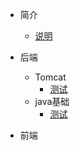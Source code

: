 * 简介
    * [说明](说明.md)
	
* 后端
    * Tomcat
		* [测试](后端/Tomcat/测试.md)
    * java基础
		* [测试](后端/java基础/测试.md)
    
* 前端